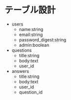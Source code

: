 # テーブル設計
- users
   - name:string
   - email:string
   - password_digest:string
   - admin:boolean
- questions
   - title:string
   - body:text
   - user_id
- answers
   - title:string
   - body:text
   - user_id
   - question_id

